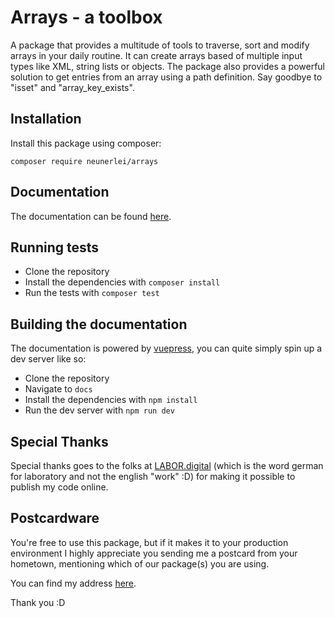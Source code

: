 # Arrays - a toolbox
A package that provides a multitude of tools to traverse, sort and modify arrays in your daily routine.
It can create arrays based of multiple input types like XML, string lists or objects. The package also provides a 
powerful solution to get entries from an array using a path definition. Say goodbye to "isset" and "array_key_exists".

## Installation
Install this package using composer:

```
composer require neunerlei/arrays
```

## Documentation
The documentation can be found [here](https://arrays.neunerlei.eu/).

## Running tests

- Clone the repository
- Install the dependencies with ```composer install```
- Run the tests with ```composer test```

## Building the documentation
The documentation is powered by [vuepress](https://vuepress.vuejs.org/), you can quite simply spin up a dev server like so:

- Clone the repository
- Navigate to ```docs```
- Install the dependencies with ```npm install```
- Run the dev server with ```npm run dev```

## Special Thanks
Special thanks goes to the folks at [LABOR.digital](https://labor.digital/) (which is the word german for laboratory and not the english "work" :D) for making it possible to publish my code online.

## Postcardware
You're free to use this package, but if it makes it to your production environment I highly appreciate you sending me a postcard from your hometown, mentioning which of our package(s) you are using.

You can find my address [here](https://www.neunerlei.eu/). 

Thank you :D 
